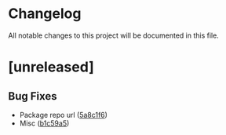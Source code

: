 # Changelog

All notable changes to this project will be documented in this file.

# [unreleased]

## Bug Fixes

-   Package repo url ([5a8c1f6](https://github.com/aetherjs/utilities/commit/5a8c1f63429cb4bd34e3b25de6ec061f89c7d195))
-   Misc ([b1c59a5](https://github.com/aetherjs/utilities/commit/b1c59a563d0172d9784d155a693dcbef5b64e916))

